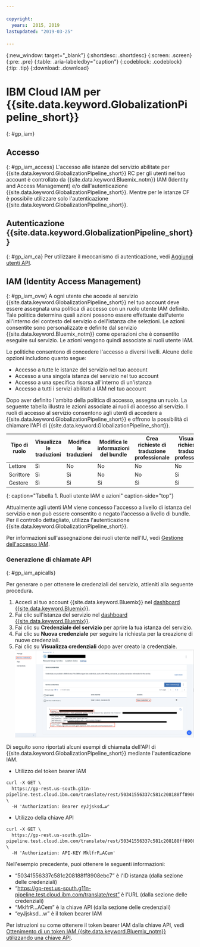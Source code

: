 ```yaml
---

copyright:
  years:  2015, 2019
lastupdated: "2019-03-25"

---
```


{:new_window: target="_blank"}
{:shortdesc: .shortdesc}
{:screen: .screen}
{:pre: .pre}
{:table: .aria-labeledby="caption"}
{:codeblock: .codeblock}
{:tip: .tip}
{:download: .download}


# IBM Cloud IAM per {{site.data.keyword.GlobalizationPipeline_short}}
{: #gp_iam}

## Accesso
{: #gp_iam_access}
L'accesso alle istanze del servizio abilitate per {{site.data.keyword.GlobalizationPipeline_short}} RC per gli utenti nel tuo account è controllato da {{site.data.keyword.Bluemix_notm}} IAM (Identity and Access Management) e/o dall'autenticazione {{site.data.keyword.GlobalizationPipeline_short}}. Mentre per le istanze CF è possibile utilizzare solo l'autenticazione {{site.data.keyword.GlobalizationPipeline_short}}.

## Autenticazione {{site.data.keyword.GlobalizationPipeline_short}}
{: #gp_iam_ca}
Per utilizzare il meccanismo di autenticazione, vedi [Aggiungi utenti API](/docs/services/GlobalizationPipeline/managetranslations.html#adduser).


## IAM (Identity Access Management)
{: #gp_iam_ovw}
A ogni utente che accede al servizio {{site.data.keyword.GlobalizationPipeline_short}} nel tuo account deve essere assegnata una politica di accesso con un ruolo utente IAM definito. Tale politica determina quali azioni possono essere effettuate dall'utente all'interno del contesto del servizio o dell'istanza che selezioni. Le azioni consentite sono personalizzate e definite dal servizio {{site.data.keyword.Bluemix_notm}} come operazioni che è consentito eseguire sul servizio. Le azioni vengono quindi associate ai ruoli utente IAM.

Le politiche consentono di concedere l'accesso a diversi livelli. Alcune delle opzioni includono quanto segue:

* Accesso a tutte le istanze del servizio nel tuo account
* Accesso a una singola istanza del servizio nel tuo account
* Accesso a una specifica risorsa all'interno di un'istanza
* Accesso a tutti i servizi abilitati a IAM nel tuo account

Dopo aver definito l'ambito della politica di accesso, assegna un ruolo. La seguente tabella illustra le azioni associate ai ruoli di accesso al servizio. I ruoli di accesso al servizio consentono agli utenti di accedere a {{site.data.keyword.GlobalizationPipeline_short}} e offrono la possibilità di chiamare l'API di {{site.data.keyword.GlobalizationPipeline_short}}.

| **Tipo di ruolo** | **Visualizza le traduzioni** | **Modifica le traduzioni** | **Modifica le informazioni del bundle** | **Crea richieste di traduzione professionale** | **Visualizza richieste di traduzione professionale** |
|---------------|-----------------------|-----------------------|-------------------------------|----------------------------------------------|--------------------------------------------|
| Lettore        | Sì | No | No | No | No |
| Scrittore        | Sì | Sì | No | No | Sì |
| Gestore       | Sì | Sì | Sì | Sì | Sì |
{: caption="Tabella 1. Ruoli utente IAM e azioni" caption-side="top"}

Attualmente agli utenti IAM viene concesso l'accesso a livello di istanza del servizio e non può essere consentito o negato l'accesso a livello di bundle. Per il controllo dettagliato, utilizza l'autenticazione {{site.data.keyword.GlobalizationPipeline_short}}.

Per informazioni sull'assegnazione dei ruoli utente nell'IU, vedi [Gestione dell'accesso IAM](/docs/iam/iammanidaccser.html#iammanidaccser).

### Generazione di chiamate API
{: #gp_iam_apicalls}

Per generare o per ottenere le credenziali del servizio, attieniti alla seguente procedura.
1. Accedi al tuo account {{site.data.keyword.Bluemix}} nel [dashboard {{site.data.keyword.Bluemix}}](https://cloud.ibm.com/).
2. Fai clic sull'istanza del servizio nel [dashboard {{site.data.keyword.Bluemix}}](https://cloud.ibm.com/).
3. Fai clic su **Credenziale del servizio** per aprire la tua istanza del servizio. 
4. Fai clic su **Nuova credenziale** per seguire la richiesta per la creazione di nuove credenziali.
5. Fai clic su **Visualizza credenziali** dopo aver creato la credenziale.
![La schermata mostra informazioni su una chiave API di esempio](images/gp_iam_apicalls.gif)

Di seguito sono riportati alcuni esempi di chiamata dell'API di {{site.data.keyword.GlobalizationPipeline_short}} mediante l'autenticazione IAM.

* Utilizzo del token bearer IAM
```
curl -X GET \
  https://gp-rest.us-south.g11n-pipeline.test.cloud.ibm.com/translate/rest/50341556337c581c208188ff8908ebc7/v2/bundles \
  -H 'Authorization: Bearer eyJjsksd…w'
```

* Utilizzo della chiave API
```
curl -X GET \
  https://gp-rest.us-south.g11n-pipeline.test.cloud.ibm.com/translate/rest/50341556337c581c208188ff8908ebc7/v2/bundles \
  -H 'Authorization: API-KEY MklfrP…ACem'
```
Nell'esempio precedente, puoi ottenere le seguenti informazioni:
* “50341556337c581c208188ff8908ebc7” è l'ID istanza (dalla sezione delle credenziali)
* “https://gp-rest.us-south.g11n-pipeline.test.cloud.ibm.com/translate/rest” è l'URL (dalla sezione delle credenziali)
* “MklfrP…ACem” è la chiave API (dalla sezione delle credenziali)
* “eyJjsksd…w” è il token bearer IAM

Per istruzioni su come ottenere il token bearer IAM dalla chiave API, vedi [Ottenimento di un token IAM {{site.data.keyword.Bluemix_notm}} utilizzando una chiave API](/docs/iam?topic=iam-iamtoken_from_apikey#iamtoken_from_apikey).
